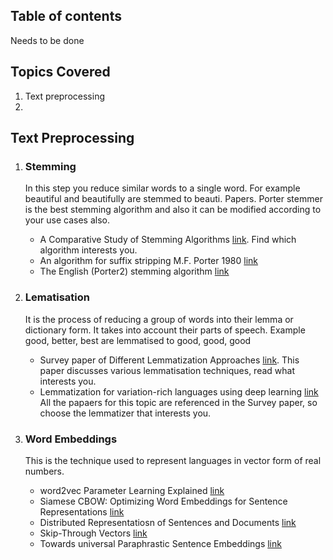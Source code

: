 ## Table of contents
Needs to be done

## Topics Covered
1. Text preprocessing
2. 

## Text Preprocessing
1. ### Stemming
	In this step you reduce similar words to a single word. For example beautiful and beautifully are stemmed to beauti.
	Papers. Porter stemmer is the best stemming algorithm and also it can be modified according to your use cases also.
	* A Comparative Study of Stemming Algorithms [link](http://kenbenoit.net/assets/courses/tcd2014qta/readings/Jivani_ijcta2011020632.pdf). Find which algorithm interests you.
	* An algorithm for suffix stripping M.F. Porter 1980 [link](http://citeseerx.ist.psu.edu/viewdoc/download?doi=10.1.1.848.7219&rep=rep1&type=pdf)
	* The English (Porter2) stemming algorithm [link](http://snowball.tartarus.org/algorithms/english/stemmer.html)
	
2. ### Lematisation
	It is the process of reducing a group of words into their lemma or dictionary form. It takes into account their parts 	      of speech. Example good, better, best are lemmatised to good, good, good
	* Survey paper of Different Lemmatization Approaches [link](http://www.ijrat.org/downloads/icatest2015/ICATEST-2015127.pdf). This paper discusses various lemmatisation techniques, read what interests you.
	* Lemmatization for variation-rich languages using deep learning [link](https://academic.oup.com/dsh/article/32/4/797/2669790)
	All the papaers for this topic are referenced in the Survey paper, so choose the lemmatizer that interests you.
	
3. ### Word Embeddings
 	This is the technique used to represent languages in vector form of real numbers.
	* word2vec Parameter Learning Explained [link](https://arxiv.org/pdf/1411.2738.pdf)
	* Siamese CBOW: Optimizing Word Embeddings for Sentence Representations [link](http://aclweb.org/anthology/P/P16/P16-1089.pdf)
	* Distributed Representatiosn of Sentences and Documents [link](https://cs.stanford.edu/~quocle/paragraph_vector.pdf)
	* Skip-Through Vectors [link](https://arxiv.org/pdf/1506.06726.pdf)
	* Towards universal Paraphrastic Sentence Embeddings [link](https://arxiv.org/pdf/1511.08198.pdf)
	

